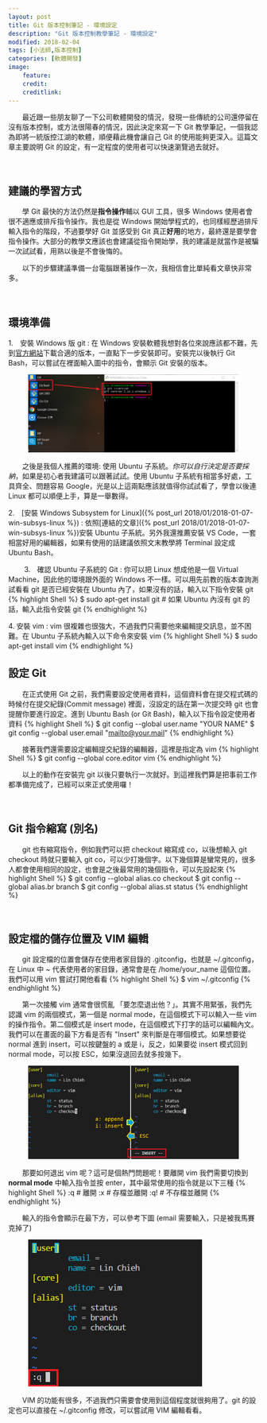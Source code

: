 ```yaml
---
layout: post
title: Git 版本控制筆記 - 環境設定
description: "Git 版本控制教學筆記 - 環境設定"
modified: 2018-02-04
tags: [小法師,版本控制]
categories: [軟體開發]
image:
    feature: 
    credit: 
    creditlink: 
---
```


　　最近跟一些朋友聊了一下公司軟體開發的情況，發現一些傳統的公司還停留在沒有版本控制，或方法很陽春的情況，因此決定來寫一下 Git 教學筆記，一個我認為即將一統版控江湖的軟體，順便藉此機會讓自己 Git 的使用能夠更深入。這篇文章主要說明 Git 的設定，有一定程度的使用者可以快速瀏覽過去就好。

<!--more-->　

## 建議的學習方式
　　學 Git 最快的方法仍然是**指令操作**輔以 GUI 工具，很多 Windows 使用者會很不適應或排斥指令操作。我也是從 Windows 開始學程式的，也同樣經歷過排斥輸入指令的階段，不過要學好 Git 並感受到 Git 真正**好用**的地方，最終還是要學會指令操作。大部分的教學文應該也會建議從指令開始學，我的建議是就當作是被騙一次試試看，用熟以後是不會後悔的。

　　以下的步驟建議準備一台電腦跟著操作一次，我相信會比單純看文章快非常多。

　

## 環境準備
1\.　安裝 Windows 版 git
:	在 Windows 安裝軟體我想對各位來說應該都不難，先到[官方網站](https://git-scm.com/download/win)下載合適的版本，一直點下一步安裝即可。安裝完以後執行 Git Bash，可以嘗試在裡面輸入圖中的指令，會顯示 Git 安裝的版本。
<figure class="center">
	<img src="/images/2018/02/git-bash.png" alt="">
</figure>

　　之後是我個人推薦的環境: 使用 Ubuntu 子系統。*你可以自行決定是否要採納*，如果是初心者我建議可以跟著試試。使用 Ubuntu 子系統有相當多好處，工具齊全、問題容易 Google，光是以上這兩點應該就值得你試試看了，學會以後連 Linux 都可以順便上手，算是一舉數得。

2\.　[安裝 Windows Subsystem for Linux]({% post_url 2018/01/2018-01-07-win-subsys-linux %})
:	依照[連結的文章]({% post_url 2018/01/2018-01-07-win-subsys-linux %})安裝 Ubuntu 子系統。另外我還推薦安裝 VS Code，一套相當好用的編輯器，如果有使用的話建議依照文末教學將 Terminal 設定成 Ubuntu Bash。

　　
3\.　確認 Ubuntu 子系統的 Git
:	你可以把 Linux 想成他是一個 Virtual Machine，因此他的環境跟外面的 Windows 不一樣。可以用先前教的版本查詢測試看看 git 是否已經安裝在 Ubuntu 內了，如果沒有的話，輸入以下指令安裝 git
{% highlight Shell %}
$ sudo apt-get install git # 如果 Ubuntu 內沒有 git 的話，輸入此指令安裝 git
{% endhighlight %}


4\. 安裝 vim
:	vim 很複雜也很強大，不過我們只需要他來編輯提交訊息，並不困難。在 Ubuntu 子系統內輸入以下命令來安裝 vim
{% highlight Shell %}
$ sudo apt-get install vim
{% endhighlight %}　　
　

## 設定 Git
　　在正式使用 Git 之前，我們需要設定使用者資料，這個資料會在提交程式碼的時候付在提交紀錄(Commit message) 裡面，沒設定的話在第一次提交時 git 也會提醒你要進行設定。進到 Ubuntu Bash (or Git Bash)，輸入以下指令設定使用者資料
{% highlight Shell %}
$ git config --global user.name "YOUR NAME"
$ git config --global user.email "mailto@your.mail"
{% endhighlight %}

　　接著我們還需要設定編輯提交紀錄的編輯器，這裡是指定為 vim
{% highlight Shell %}
$ git config --global core.editor vim
{% endhighlight %}

　　以上的動作在安裝完 git 以後只要執行一次就好。到這裡我們算是把事前工作都準備完成了，已經可以來正式使用囉！

　

## Git 指令縮寫 (別名)
　　git 也有縮寫指令，例如我們可以把 checkout 縮寫成 co，以後想輸入 git checkout 時就只要輸入 git co，可以少打幾個字。以下幾個算是蠻常見的，很多人都會使用相同的設定，也會是之後最常用的幾個指令，可以先設起來
{% highlight Shell %}
$ git config --global alias.co checkout
$ git config --global alias.br branch
$ git config --global alias.st status
{% endhighlight %}

　

## 設定檔的儲存位置及 VIM 編輯
　　git 設定檔的位置會儲存在使用者家目錄的 .gitconfig，也就是 ~/.gitconfig，在 Linux 中 ~ 代表使用者的家目錄，通常會是在 /home/your_name 這個位置。我們可以用 vim 嘗試打開他看看
{% highlight Shell %}
$ vim ~/.gitconfig
{% endhighlight %}

　　第一次接觸 vim 通常會很慌亂 「要怎麼退出他？」。其實不用緊張，我們先認識 vim 的兩個模式，第一個是 normal mode，在這個模式下可以輸入一些 vim 的操作指令。第二個模式是 insert mode，在這個模式下打字的話可以編輯內文。我們可以在畫面的最下方看是否有 "Insert" 來判斷是在哪個模式。如果想要從 normal 進到 insert，可以按鍵盤的 a 或是 i，反之，如果要從 insert 模式回到 normal mode，可以按 ESC，如果沒退回去就多按幾下。
<figure class="large center">
	<img src="/images/2018/02/vim-mode.png" alt="">
</figure>

　　那要如何退出 vim 呢？這可是個熱門問題呢！要離開 vim 我們需要切換到 **normal mode** 中輸入指令並按 enter，其中最常使用的指令就是以下三種
{% highlight Shell %}
:q		# 離開
:x		# 存檔並離開
:q!		# 不存檔並離開
{% endhighlight %}

　　輸入的指令會顯示在最下方，可以參考下圖 (email 需要輸入，只是被我馬賽克掉了)
<figure class="half center">
	<img src="/images/2018/02/vim-quit.png" alt="">
</figure>

　　VIM 的功能有很多，不過我們只需要會使用到這個程度就很夠用了。git 的設定也可以直接在 ~/.gitconfig 修改，可以嘗試用 VIM 編輯看看。